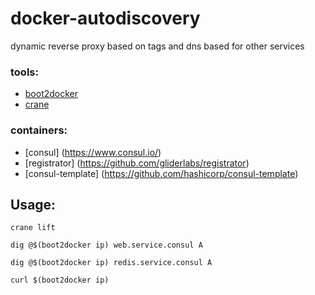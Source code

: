 # docker-autodiscovery

dynamic reverse proxy based on tags and dns based for other services

### tools:
- [boot2docker](http://boot2docker.io/)
- [crane](https://github.com/michaelsauter/crane)

### containers:
- [consul] (https://www.consul.io/)
- [registrator] (https://github.com/gliderlabs/registrator)
- [consul-template] (https://github.com/hashicorp/consul-template)

## Usage:

```crane lift```

```dig @$(boot2docker ip) web.service.consul A```

```dig @$(boot2docker ip) redis.service.consul A```

```curl $(boot2docker ip)```

